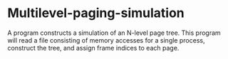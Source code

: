 # Multilevel-paging-simulation
A program constructs a simulation of an N-level page tree. 
This program will read a file consisting of memory accesses for a single process, construct the tree, and assign frame indices to each page.
